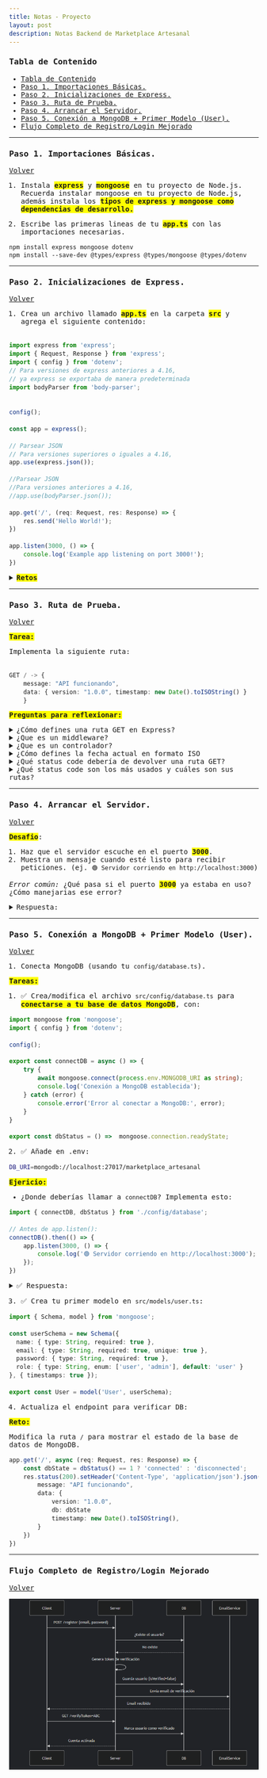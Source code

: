 ```yaml
---
title: Notas - Proyecto
layout: post
description: Notas Backend de Marketplace Artesanal
---
```

<head> 
<style type="text/css">
    strong { background-color: #ff0; }
    * { font-family: monospace; }
</style>


### Tabla de Contenido
- [Tabla de Contenido](#tabla-de-contenido)
- [Paso 1. Importaciones Básicas.](#paso-1-importaciones-básicas)
- [Paso 2. Inicializaciones de Express.](#paso-2-inicializaciones-de-express)
- [Paso 3. Ruta de Prueba.](#paso-3-ruta-de-prueba)
- [Paso 4. Arrancar el Servidor.](#paso-4-arrancar-el-servidor)
- [Paso 5. Conexión a MongoDB + Primer Modelo (User).](#paso-5-conexión-a-mongodb--primer-modelo-user)
- [Flujo Completo de Registro/Login Mejorado](#flujo-completo-de-registrologin-mejorado)

----------
### Paso 1. Importaciones Básicas.
[Volver](#tabla-de-contenido)

1. Instala <strong>express</strong> y <strong>mongoose</strong> en tu proyecto de Node.js. Recuerda instalar mongoose en tu proyecto de Node.js, además instala los <strong>tipos de express y mongoose como dependencias de desarrollo. </strong>

2. Escribe las primeras lineas de tu <strong>app.ts</strong> con las importaciones necesarias.


```console
npm install express mongoose dotenv
npm install --save-dev @types/express @types/mongoose @types/dotenv
```
----------

### Paso 2. Inicializaciones de Express.
[Volver](#tabla-de-contenido)

1. Crea un archivo llamado **app.ts** en la carpeta **src** y agrega el siguiente contenido:

```typescript

import express from 'express';
import { Request, Response } from 'express';
import { config } from 'dotenv';
// Para versiones de express anteriores a 4.16, 
// ya express se exportaba de manera predeterminada
import bodyParser from 'body-parser';


config();

const app = express();

// Parsear JSON
// Para versiones superiores o iguales a 4.16,
app.use(express.json());

//Parsear JSON
//Para versiones anteriores a 4.16,
//app.use(bodyParser.json());

app.get('/', (req: Request, res: Response) => {
    res.send('Hello World!');
})

app.listen(3000, () => {
    console.log('Example app listening on port 3000!');
})


```

<details>
<summary><strong>Retos</strong></summary>
<ol>
    <li>Crea una instancia de express.✅</li>
    <li>Crea una instancia de dotenv.✅</li>
    <li>Asigna el puerto 3000 al servidor.✅</li>
    <li>Crea un endpoint que responda con un mensaje de bienvenida.✅</li>
    <li>Ejecuta el servidor en el puerto 3000.✅</li>
    <li>Añade el middleware para parsear JSON.✅</li>
</ol>
</details>


----------

### Paso 3. Ruta de Prueba.
[Volver](#tabla-de-contenido)

**Tarea:**

Implementa la siguiente ruta: 
```typescript

GET / -> { 
    message: "API funcionando", 
    data: { version: "1.0.0", timestamp: new Date().toISOString() } 
    }

```

**Preguntas para reflexionar:**

<details>
<summary>¿Cómo defines una ruta GET en Express?</summary>
<strong>Respuesta:</strong></br>
Una ruta GET en Express se define utilizando la función <strong>app.get()</strong> y se utiliza para manejar solicitudes <strong>HTTP GET</strong>.

```typescript
app.get('/', (req: Request, res: Response) => {
    res.send('Hello World!'); 
})

```
</details>

<details>
<summary>¿Que es un middleware?</summary>
<strong>Respuesta:</strong></br>
Un middleware es un componente que se <strong>ejecuta en el ciclo de vida de una solicitud HTTP antes de que llegue al controlador.</strong> 
</br>
Express pasa esa solicitud por una “línea de montaje” de funciones antes de dar una respuesta. Cada una de esas funciones puede mirar la solicitud, hacer algo con ella, y <strong>decidir si la deja seguir o no.</strong>
¡Esa función es el middleware!

```typescript
app.use((req: Request, res: Response, next: NextFunction) => {
    console.log('Middleware ejecutado');
    next();
})
```
</details>

<details>
<summary>¿Que es un controlador?</summary>
<strong>Respuesta:</strong></br>
Un controlador es una función que maneja una solicitud  (GET, POST, PUT, DELETE, etc) y devuelve una respuesta. <strong>El controlador es responsable de la lógica de negocio y la manipulación de datos.</strong>
</details>

<details>
<summary>¿Cómo defines la fecha actual en formato ISO</summary>
<strong>Respuesta:</strong></br>
La fecha actual en formato ISO se puede obtener utilizando la clase <strong>Date</strong> y el m&eacute;todo <strong>toISOString</strong>.

```typescript
const timestamp = new Date().toISOString();
```
</details>

<details>
<summary>¿Qué status code debería de devolver una ruta GET?</summary>
<strong>Respuesta:</strong></br>
El status code de una ruta GET es <strong>200</strong>.
</details>

<details>
<summary>¿Qué status code son los más usados y cuáles son sus rutas?</summary>
<strong>Respuesta:</strong></br>

| Status Code | Ruta | Descripción |
| --- | --- | --- |
| 200 | GET | OK |
| 201 | POST | Created |
| 204 | DELETE | No Content |
| 400 | GET | Bad Request |
| 401 | GET | Unauthorized |
| 403 | GET | Forbidden |
| 404 | GET | Not Found |
| 500 | GET | Internal Server Error | 
</details>

----------

### Paso 4. Arrancar el Servidor.
[Volver](#tabla-de-contenido)

**Desafio**:

1. Haz que el servidor escuche en el puerto **3000**.
2. Muestra un mensaje cuando esté listo para recibir peticiones. (ej. `🟢 Servidor corriendo en http://localhost:3000`)


*Error común:* ¿Qué pasa si el puerto **3000** ya estaba en uso? ¿Cómo manejarias ese error? 
<details>
<summary>Respuesta:</summary>
Si el puerto 3000 estaba en uso, el servidor se detiene y muestra un mensaje de error.

```typescript
app.on('error', (err: any) => {
    if (err.code === 'EADDRINUSE') {
        console.error('El puerto 3000 ya está en uso. Por favor, elija otro puerto.');
        process.exit(1); // Detiene el servidor
    } else {
        console.error('Ocurrió un error al iniciar el servidor:', err);
    }
});

```
</details>

----------

### Paso 5. Conexión a MongoDB + Primer Modelo (User).
[Volver](#tabla-de-contenido)

1. Conecta MongoDB (usando tu `config/database.ts`).

**Tareas:**

1. ✅ Crea/modifica el archivo `src/config/database.ts` para **conectarse a tu base de datos MongoDB**, con:

```typescript
import mongoose from 'mongoose';
import { config } from 'dotenv';

config();

export const connectDB = async () => {
    try {
        await mongoose.connect(process.env.MONGODB_URI as string);
        console.log('Conexión a MongoDB establecida');
    } catch (error) {
        console.error('Error al conectar a MongoDB:', error);
    }
}

export const dbStatus = () =>  mongoose.connection.readyState;
```

2. ✅ Añade en .env:

```bash
DB_URI=mongodb://localhost:27017/marketplace_artesanal
```

**Ejericio:**

* ¿Donde deberías llamar a `connectDB`? Implementa esto:

```typescript
import { connectDB, dbStatus } from './config/database';

// Antes de app.listen():
connectDB().then(() => {
    app.listen(3000, () => {
        console.log('🟢 Servidor corriendo en http://localhost:3000');
    });
})
```

<details>
<summary>✅ Respuesta:</summary>
Debería de llamar a <strong>`connectDB` antes de arrancar el servidor en src/app.ts </strong> para <strong>asegurarse de que la base de datos esté conectada antes de iniciar el servidor</strong>.
</details>

3. ✅ Crea tu primer modelo en `src/models/user.ts`:

```typescript
import { Schema, model } from 'mongoose';

const userSchema = new Schema({
  name: { type: String, required: true },
  email: { type: String, required: true, unique: true },
  password: { type: String, required: true },
  role: { type: String, enum: ['user', 'admin'], default: 'user' }
}, { timestamps: true });

export const User = model('User', userSchema);

```

4. Actualiza el endpoint para verificar DB:

**Reto:**

Modifica la ruta `/` para mostrar el estado de la base de datos de MongoDB.

```typescript
app.get('/', async (req: Request, res: Response) => {
    const dbState = dbStatus() == 1 ? 'connected' : 'disconnected';
    res.status(200).setHeader('Content-Type', 'application/json').json({
        message: "API funcionando",
        data: {
            version: "1.0.0",
            db: dbState
            timestamp: new Date().toISOString(),
        }
    })
})
```

----------


### Flujo Completo de Registro/Login Mejorado
[Volver](#tabla-de-contenido)

![alt text](image.png)